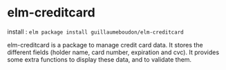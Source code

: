 # elm-creditcard

install : `elm package install guillaumeboudon/elm-creditcard`

elm-creditcard is a package to manage credit card data. It stores the different fields (holder name, card number, expiration and cvc).
It provides some extra functions to display these data, and to validate them.
